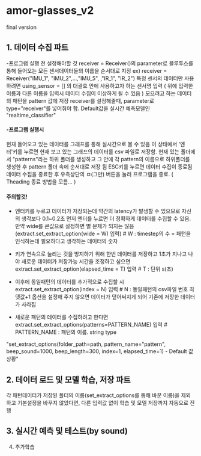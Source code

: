 # amor-glasses_v2
final version

## 1. 데이터 수집 파트
-프로그램 실행 전 설정해야할 것
receiver = Receiver()의 parameter로 블루투스를 통해 들어오는 모든 센서데이터들의 이름을 순서대로 지정
ex) receiver = Receiver("IMU_1", "IMU_2",...,"IMU_5", ,"IR_1", "IR_2")
특정 센서의 데이터만 사용하려면 using_sensor = [] 의 대괄호 안에 사용하고자 하는 센서명 입력 ( 위에 입력한 이름과 다른 이름을 입력시 데이터 수집이 이상하게 될 수 있음 )
모으려고 하는 데이터의 패턴을 pattern 값에 저장
receiver를 설정해줄때, parameter로 type="receiver"를 넣어줘야 함. Default값을 실시간 예측모델인 "realtime_classifier"

#### -프로그램 실행시
현재 들어오고 있는 데이터를 그래프를 통해 실시간으로 볼 수 있음
이 상태에서 '엔터'키를 누르면 현재 보고 있는 그래프의 데이터를 csv 파일로 저장함.
현재 있는 폴더에서 "patterns"라는 하위 폴더를 생성하고 그 안에 각 pattern의 이름으로 하위폴더를 생성한 후 pattern 폴더 속에 순서대로 저장 됨
ESC키를 누르면 데이터 수집이 종료됨
데이터 수집을 종료한 후 우측상단의 ㅁ(그만) 버튼을 눌러 프로그램을 종료. ( Theading 종료 방법을 모름... )

#### 주의할것! 

* 엔터키를 누르고 데이터가 저장되는데 약간의 latency가 발생할 수 있으므로 자신의 생각보다 0.1~0.2초 먼저 엔터를 누르면 더 정확하게 데이터를 수집할 수 있음. 
  만약 wide를 큰값으로 설정하면 별 문제가 되지는 않음 (extract.set_extract_option(wide = W) 입력) # W : timestep의 수 = 패턴을 인식하는데 필요하다고 생각하는 데이터의 숫자

* 키가 연속으로 눌리는 것을 방지하기 위해 한번 데이터를 저장하고 1초가 지나고 나야 새로운 데이터가 저장가능
  시간을 조정하고 싶으면 extract.set_extract_option(elapsed_time = T) 입력 # T : 단위 s(초)

* 이후에 동일패턴의 데이터를 추가적으로 수집할 시 extract.set_extract_option(index = N) 입력 # N : 동일패턴의 csv파일 번호 최댓값+1
  옵션을 설정해 주지 않으면 데이터가 덮어써지게 되어 기존에 저장한 데이터가 사라짐

* 새로운 패턴의 데이터를 수집하려고 한다면 extract.set_extract_options(patterns=PATTERN_NAME) 입력 # PATTERN_NAME : 패턴의 이름. string type

"set_extract_options(folder_path=path, pattern_name="pattern", beep_sound=1000, beep_length=300, index=1, elapsed_time=1) - Default 값 상황"

## 2. 데이터 로드 및 모델 학습, 저장 파트
각 패턴데이터가 저장된 폴더의 이름(set_extract_options를 통해 바꾼 이름)을 제외하고 기본설정을 바꾸지 않았다면, 다른 입력값 없이 학습 및 모델 저장까지 자동으로 진행

## 3. 실시간 예측 및 테스트(by sound)


4. 추가학습
